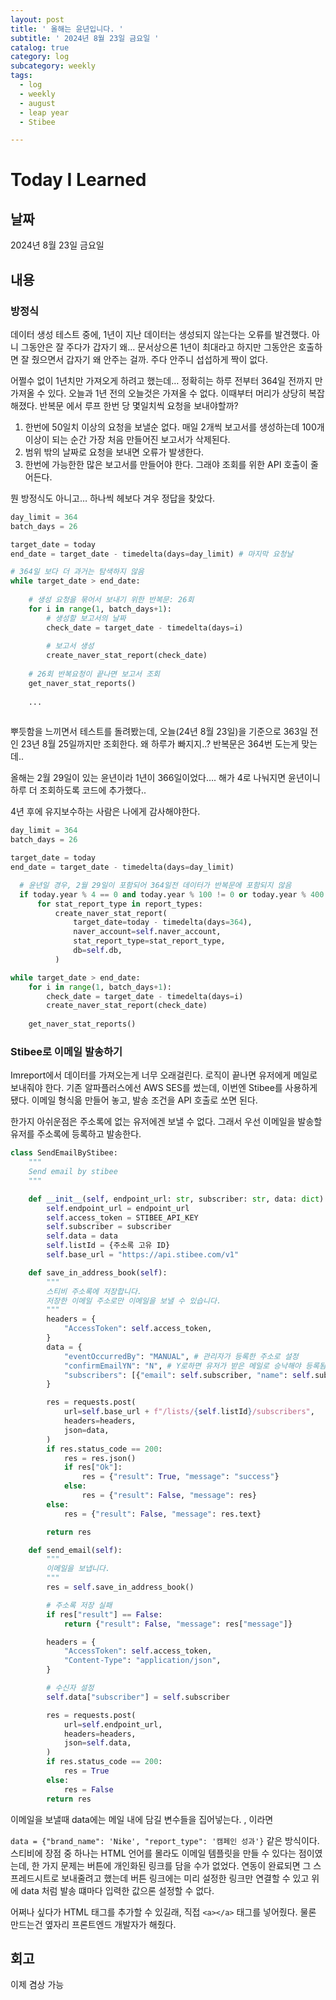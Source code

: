 ```yaml
---
layout: post
title: ' 올해는 윤년입니다. '
subtitle: ' 2024년 8월 23일 금요일 '
catalog: true
category: log
subcategory: weekly
tags:
  - log
  - weekly
  - august
  - leap year
  - Stibee

---
```


# Today I Learned

## 날짜

2024년 8월 23일 금요일

## 내용

### 방정식

데이터 생성 테스트 중에, 1년이 지난 데이터는 생성되지 않는다는 오류를 발견했다. 아니 그동안은 잘 주다가 갑자기 왜… 문서상으론 1년이 최대라고 하지만 그동안은 호출하면 잘 줬으면서 갑자기 왜 안주는 걸까. 주다 안주니 섭섭하게 짝이 없다.

어쩔수 없이 1년치만 가져오게 하려고 했는데… 정확히는 하루 전부터 364일 전까지 만 가져올 수 있다. 오늘과 1년 전의 오늘것은 가져올 수 없다. 이때부터 머리가 상당히 복잡해졌다. 반복문 에서 루프 한번 당 몇일치씩 요청을 보내야할까?

1. 한번에 50일치 이상의 요청을 보낼순 없다. 매일 2개씩 보고서를 생성하는데 100개 이상이 되는 순간 가장 처음 만들어진 보고서가 삭제된다.
2. 범위 밖의 날짜로 요청을 보내면 오류가 발생한다.
3. 한번에 가능한한 많은 보고서를 만들어야 한다. 그래야 조회를 위한 API 호출이 줄어든다.

뭔 방정식도 아니고… 하나씩 헤보다 겨우 정답을 찾았다.

```python
day_limit = 364
batch_days = 26

target_date = today 
end_date = target_date - timedelta(days=day_limit) # 마지막 요청날

# 364일 보다 더 과거는 탐색하지 않음
while target_date > end_date:
	
	# 생성 요청을 묶어서 보내기 위한 반복문: 26회
	for i in range(1, batch_days+1):
		# 생성할 보고서의 날짜
		check_date = target_date - timedelta(days=i)
		
		# 보고서 생성
		create_naver_stat_report(check_date)
		
	# 26회 반복요청이 끝나면 보고서 조회
	get_naver_stat_reports()
	
	...
	
```

뿌듯함을 느끼면서 테스트를 돌려봤는데, 오늘(24년 8월 23일)을 기준으로 363일 전인 23년 8월 25일까지만 조회한다. 왜 하루가 빠지지..? 반복문은 364번 도는게 맞는데..

올해는 2월 29일이 있는 윤년이라 1년이 366일이었다…. 해가 4로 나눠지면 윤년이니 하루 더 조회하도록 코드에 추가했다.. 

4년 후에 유지보수하는 사람은 나에게 감사해야한다.

```python
day_limit = 364
batch_days = 26

target_date = today 
end_date = target_date - timedelta(days=day_limit)

  # 윤년일 경우, 2월 29일이 포함되어 364일전 데이터가 반복문에 포함되지 않음
  if today.year % 4 == 0 and today.year % 100 != 0 or today.year % 400 == 0:
      for stat_report_type in report_types:
          create_naver_stat_report(
              target_date=today - timedelta(days=364),
              naver_account=self.naver_account,
              stat_report_type=stat_report_type,
              db=self.db,
          )

while target_date > end_date:
	for i in range(1, batch_days+1):
		check_date = target_date - timedelta(days=i)
		create_naver_stat_report(check_date)
		
	get_naver_stat_reports()
```

### Stibee로 이메일 발송하기

 Imreport에서 데이터를 가져오는게 너무 오래걸린다. 로직이 끝나면 유저에게 메일로 보내줘야 한다. 기존 알파플러스에선 AWS SES를 썼는데, 이번엔 Stibee를 사용하게 됐다. 이메일 형식읆 만들어 놓고, 발송 조건을 API 호출로 쏘면 된다.

 한가지 아쉬운점은 주소록에 없는 유저에겐 보낼 수 없다. 그래서 우선 이메일을 발송할 유저를 주소록에 등록하고 발송한다.

```python
class SendEmailByStibee:
    """
    Send email by stibee
    """

    def __init__(self, endpoint_url: str, subscriber: str, data: dict):
        self.endpoint_url = endpoint_url
        self.access_token = STIBEE_API_KEY
        self.subscriber = subscriber
        self.data = data
        self.listId = {주소록 고유 ID}
        self.base_url = "https://api.stibee.com/v1"

    def save_in_address_book(self):
        """
        스티비 주소록에 저장합니다.
        저장한 이메일 주소로만 이메일을 보낼 수 있습니다.
        """
        headers = {
            "AccessToken": self.access_token,
        }
        data = {
            "eventOccurredBy": "MANUAL", # 관리자가 등록한 주소로 설정
            "confirmEmailYN": "N", # Y로하면 유저가 받은 메일로 승낙해야 등록됨
            "subscribers": [{"email": self.subscriber, "name": self.subscriber}],
        }

        res = requests.post(
            url=self.base_url + f"/lists/{self.listId}/subscribers",
            headers=headers,
            json=data,
        )
        if res.status_code == 200:
            res = res.json()
            if res["Ok"]:
                res = {"result": True, "message": "success"}
            else:
                res = {"result": False, "message": res}
        else:
            res = {"result": False, "message": res.text}

        return res

    def send_email(self):
        """
        이메일을 보냅니다.
        """
        res = self.save_in_address_book()

        # 주소록 저장 실패
        if res["result"] == False:
            return {"result": False, "message": res["message"]}

        headers = {
            "AccessToken": self.access_token,
            "Content-Type": "application/json",
        }

        # 수신자 설정
        self.data["subscriber"] = self.subscriber

        res = requests.post(
            url=self.endpoint_url,
            headers=headers,
            json=self.data,
        )
        if res.status_code == 200:
            res = True
        else:
            res = False
        return res
```

이메일을 보낼때 data에는 메일 내에 담길 변수들을 집어넣는다. $%brand_name%$, $%report_type%$ 이라면

`data = {"brand_name": 'Nike', "report_type": '캠페인 성과'}` 같은 방식이다. 스티비에 장점 중 하나는 HTML 언어를 몰라도 이메일 템플릿을 만들 수 있다는 점이였는데, 한 가지 문제는 버튼에 개인화된 링크를 담을 수가 없었다. 연동이 완료되면 그 스프레드시트로 보내줄려고 했는데 버튼 링크에는 미리 설정한 링크만 연결할 수 있고 위에 data 처럼 발송 떄마다 입력한 값으론 설정할 수 없다.

어쩌나 싶다가 HTML 태그를 추가할 수 있길래, 직접 `<a></a>` 태그를 넣어줬다. 물론 만드는건 옆자리 프론트엔드 개발자가 해줬다. 

## 회고

이제 겸상 가능